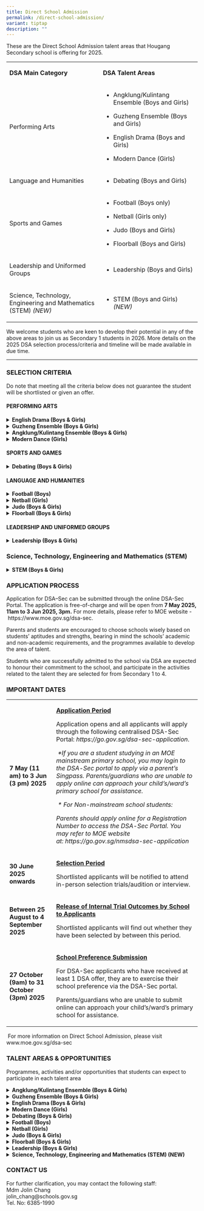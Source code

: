 ```yaml
---
title: Direct School Admission
permalink: /direct-school-admission/
variant: tiptap
description: ""
---
```

<p>These are the Direct School Admission talent areas that Hougang Secondary
school is offering for 2025. &nbsp;</p>
<table style="minWidth: 50px">
<colgroup>
<col>
<col>
</colgroup>
<tbody>
<tr>
<td rowspan="1" colspan="1">
<p><strong>DSA Main Category</strong>
</p>
</td>
<td rowspan="1" colspan="1">
<p><strong>DSA Talent Areas</strong>
</p>
</td>
</tr>
<tr>
<td rowspan="1" colspan="1">
<p>Performing Arts</p>
</td>
<td rowspan="1" colspan="1">
<ul data-tight="true" class="tight">
<li>
<p>Angklung/Kulintang Ensemble (Boys and Girls)</p>
</li>
<li>
<p>Guzheng Ensemble (Boys and Girls)</p>
</li>
<li>
<p>English Drama (Boys and Girls)</p>
</li>
<li>
<p>Modern Dance (Girls)</p>
</li>
</ul>
</td>
</tr>
<tr>
<td rowspan="1" colspan="1">
<p>Language and Humanities</p>
</td>
<td rowspan="1" colspan="1">
<ul data-tight="true" class="tight">
<li>
<p>Debating (Boys and Girls)</p>
</li>
</ul>
</td>
</tr>
<tr>
<td rowspan="1" colspan="1">
<p>Sports and Games</p>
</td>
<td rowspan="1" colspan="1">
<ul data-tight="true" class="tight">
<li>
<p>Football (Boys only)</p>
</li>
<li>
<p>Netball (Girls only)</p>
</li>
<li>
<p>Judo (Boys and Girls)</p>
</li>
<li>
<p>Floorball (Boys and Girls)</p>
</li>
</ul>
</td>
</tr>
<tr>
<td rowspan="1" colspan="1">
<p>Leadership and Uniformed Groups</p>
</td>
<td rowspan="1" colspan="1">
<ul data-tight="true" class="tight">
<li>
<p>Leadership (Boys and Girls)</p>
</li>
</ul>
</td>
</tr>
<tr>
<td rowspan="1" colspan="1">
<p>Science, Technology, Engineering and Mathematics (STEM)<em> (NEW)</em>
</p>
</td>
<td rowspan="1" colspan="1">
<ul data-tight="true" class="tight">
<li>
<p>STEM (Boys and Girls) <em>(NEW)</em>
</p>
</li>
</ul>
</td>
</tr>
</tbody>
</table>
<p>We welcome students who are keen to develop their potential in any of
the above areas to join us as Secondary 1 students in 2026.&nbsp;More details
on the 2025 DSA selection process/criteria and timeline will be made available
in due time.</p>
<hr>
<h3><strong>SELECTION CRITERIA</strong></h3>
<p>Do note that meeting all the criteria below does not guarantee the student
will be shortlisted or given an offer.</p>
<h4>PERFORMING ARTS</h4>
<div data-type="detailGroup" class="isomer-accordion isomer-accordion-white">
<details class="isomer-details">
<summary><strong>English Drama (Boys &amp; Girls)</strong>
</summary>
<div data-type="detailsContent" class="isomer-details-content">
<p>Criteria:</p>
<ul data-tight="true" class="tight">
<li>
<p>Has passion for the arts, and demonstrates interest in theatre productions</p>
</li>
<li>
<p>Participated in Singapore Youth Festival (SYF) Arts Presentations/other
international/national competitions, or school/public performances</p>
</li>
</ul>
</div>
</details>
<details class="isomer-details">
<summary><strong>Guzheng Ensemble (Boys &amp; Girls)</strong>
</summary>
<div data-type="detailsContent" class="isomer-details-content">
<p>Criteria:</p>
<ul data-tight="true" class="tight">
<li>
<p>Demonstrates passion for music</p>
</li>
<li>
<p>Possesses basic knowledge and competency in playing the Guzheng</p>
</li>
<li>
<p>Participated in Singapore Youth Festival (SYF) Arts Presentations/other
international/national competitions, or school/public performances</p>
</li>
</ul>
</div>
</details>
<details class="isomer-details">
<summary><strong>Angklung/Kulintang Ensemble (Boys &amp; Girls)</strong>
</summary>
<div data-type="detailsContent" class="isomer-details-content">
<p>Criteria:</p>
<ul data-tight="true" class="tight">
<li>
<p>Demonstrates passion for music</p>
</li>
<li>
<p>Possesses basic knowledge and competency in playing the Angklung/Kulintang
instruments</p>
</li>
<li>
<p>Participated in Singapore Youth Festival (SYF) Arts Presentations/other
international/national competitions, or school/public performances</p>
</li>
</ul>
</div>
</details>
<details class="isomer-details">
<summary><strong>Modern Dance (Girls)</strong>
</summary>
<div data-type="detailsContent" class="isomer-details-content">
<p>Criteria:</p>
<ul data-tight="true" class="tight">
<li>
<p>Demonstrates passion for dance</p>
</li>
<li>
<p>Possesses basic knowledge and competency in dance</p>
</li>
<li>
<p>Participated in Singapore Youth Festival (SYF) Arts Presentations/other
international/national competitions, or school/public performances</p>
</li>
</ul>
</div>
</details>
</div>
<h4>SPORTS AND GAMES</h4>
<div data-type="detailGroup" class="isomer-accordion-group isomer-accordion isomer-accordion-white">
<details class="isomer-details">
<summary><strong>Debating (Boys &amp; Girls)</strong>&nbsp;</summary>
<div data-type="detailsContent" class="isomer-details-content">
<p>Criteria:</p>
<ul data-tight="true" class="tight">
<li>
<p>Demonstrates passion for the arts</p>
</li>
<li>
<p>Possesses a good command of the English Language</p>
</li>
<li>
<p>Participated in public speaking/debates/oratorical competitions</p>
</li>
</ul>
</div>
</details>
</div>
<p></p>
<h4>LANGUAGE AND HUMANITIES</h4>
<div data-type="detailGroup" class="isomer-accordion isomer-accordion-white">
<details class="isomer-details">
<summary><strong>Football (Boys)</strong>
</summary>
<div data-type="detailsContent" class="isomer-details-content">
<p>Criteria:</p>
<ul data-tight="true" class="tight">
<li>
<p>Possesses sound technical knowledge and skills in Football</p>
</li>
<li>
<p>Preferably participated in National School Games (NSG)/other Football
competitions</p>
</li>
</ul>
</div>
</details>
<details class="isomer-details">
<summary><strong>Netball (Girls)</strong>
</summary>
<div data-type="detailsContent" class="isomer-details-content">
<p>Criteria:</p>
<ul data-tight="true" class="tight">
<li>
<p>Demonstrates interest in and possesses technical knowledge of Netball</p>
</li>
<li>
<p>Preferably participated in National School Games (NSG)/other Netball competitions</p>
</li>
</ul>
</div>
</details>
<details class="isomer-details">
<summary><strong>Judo (Boys &amp; Girls)</strong>
</summary>
<div data-type="detailsContent" class="isomer-details-content">
<p>Criteria:</p>
<ul data-tight="true" class="tight">
<li>
<p>Demonstrates interest in Martial Arts, technical knowledge of Judo is
preferred</p>
</li>
<li>
<p>Preferably participated in other Judo competitions</p>
</li>
</ul>
</div>
</details>
<details class="isomer-details">
<summary><strong>Floorball (Boys &amp; Girls)</strong>
</summary>
<div data-type="detailsContent" class="isomer-details-content">
<p>Criteria:</p>
<ul data-tight="true" class="tight">
<li>
<p>Demonstrates drive and desire to perform at one’s best</p>
</li>
<li>
<p>Possesses sound technical knowledge and skills in Floorball</p>
</li>
<li>
<p>Preferably participated in National School Games (NSG)/other Floorball
competitions</p>
</li>
</ul>
</div>
</details>
</div>
<p></p>
<h4>LEADERSHIP AND UNIFORMED GROUPS</h4>
<div data-type="detailGroup" class="isomer-accordion-group isomer-accordion isomer-accordion-white">
<details class="isomer-details">
<summary><strong>Leadership (Boys &amp; Girls)</strong>
</summary>
<div data-type="detailsContent" class="isomer-details-content">
<p>Criteria:</p>
<ul data-tight="true" class="tight">
<li>
<p>Demonstrates good role model behaviour anchored on sound values</p>
</li>
<li>
<p>Possesses leadership qualities and the ability to positively influence
their peers</p>
</li>
<li>
<p>Preferably has experience as an appointed student leader impacting change
amongst peers (e.g. Prefect, Class Monitor, CCA Leader, Peer Support Leader)</p>
</li>
</ul>
</div>
</details>
</div>
<h3>Science, Technology, Engineering and Mathematics (STEM)</h3>
<div data-type="detailGroup" class="isomer-accordion-group isomer-accordion isomer-accordion-white">
<details class="isomer-details">
<summary><strong>STEM (Boys &amp; Girls)</strong>
</summary>
<div data-type="detailsContent" class="isomer-details-content">
<p>Criteria:</p>
<ul data-tight="true" class="tight">
<li>
<p>Demonstrates strong interest in STEM subjects with sound understanding
of design thinking principles and/or Computing fundamentals, whilst displaying
curiosity and enthusiasm in exploring emerging technologies</p>
</li>
<li>
<p>Preferably exhibits innovative thinking, adaptive thinking, and leadership
potential through past experience in STEM projects, competitions, or activities</p>
</li>
<li>
<p>Shows commitment to community improvement through innovative products
with technological solutions, with the ability to inspire and mentor peers
in STEM-related initiatives</p>
</li>
</ul>
</div>
</details>
</div>
<h3>APPLICATION PROCESS</h3>
<p>Application for DSA–Sec can be submitted through the online DSA-Sec Portal.
The application is free-of-charge and will be open from <strong>7 May 2025, 11am to 3 Jun 2025, 3pm.</strong> For
more details, please refer to MOE website -&nbsp;<a rel="noopener noreferrer nofollow" target="_blank">https://www.moe.gov.sg/dsa-sec</a>.</p>
<p>Parents and students are encouraged to choose schools wisely based on
students’ aptitudes and strengths, bearing in mind the schools’ academic
and non-academic requirements, and the programmes available to develop
the area of talent.</p>
<p>Students who are successfully admitted to the school via DSA are expected
to honour their commitment to the school, and participate in the activities
related to the talent they are selected for from Secondary 1 to 4.</p>
<h3>IMPORTANT DATES</h3>
<table style="minWidth: 50px">
<colgroup>
<col>
<col>
</colgroup>
<tbody>
<tr>
<td rowspan="1" colspan="1">
<p><strong>7 May (11 am) to 3 Jun (3 pm) 2025</strong>
</p>
</td>
<td rowspan="1" colspan="1">
<p><strong><u>Application Period</u></strong>
</p>
<p>Application opens and all applicants will apply through the following
centralised DSA-Sec Portal:&nbsp;<em><a rel="noopener noreferrer nofollow" target="_blank">https://go.gov.sg/dsa-sec-application</a></em>.</p>
<p>&nbsp;<em>*If you are a student studying in an MOE mainstream primary school, you may login to the DSA</em>-<em>Sec portal to apply via a parent’s Singpass. Parents/guardians who are unable to apply online can approach your child’s/ward’s primary school for assistance.</em>
</p>
<p>&nbsp;<em>* For&nbsp;Non</em>-<em>mainstream school students:</em>
</p>
<p><em>Parents should apply online for a Registration Number to access the DSA</em>-<em>Sec Portal. You may refer to MOE website at:&nbsp;<a rel="noopener noreferrer nofollow" target="_blank">https://go.gov.sg/nmsdsa-sec-application</a></em>
</p>
</td>
</tr>
<tr>
<td rowspan="1" colspan="1">
<p><strong>30 June 2025 onwards</strong>
</p>
</td>
<td rowspan="1" colspan="1">
<p><strong><u>Selection Period</u></strong>
</p>
<p>Shortlisted applicants will be notified to attend in-person selection
trials/audition or interview.</p>
</td>
</tr>
<tr>
<td rowspan="1" colspan="1">
<p><strong>Between 25 August to 4 September 2025</strong>
</p>
</td>
<td rowspan="1" colspan="1">
<p><strong><u>Release of Internal Trial Outcomes by School to Applicants</u></strong>
</p>
<p>Shortlisted applicants will find out whether they have been selected by
between this period.</p>
</td>
</tr>
<tr>
<td rowspan="1" colspan="1">
<p><strong>27 October (9am) to 31 October (3pm) 2025</strong>
</p>
</td>
<td rowspan="1" colspan="1">
<p><strong><u>School Preference Submission</u></strong>
</p>
<p>For DSA-Sec applicants who have received at least 1 DSA offer, they are
to exercise their school preference via the DSA-Sec portal.</p>
<p>Parents/guardians who are unable to submit online can approach your child’s/ward’s
primary school for assistance.</p>
</td>
</tr>
</tbody>
</table>
<p>&nbsp;For more information on Direct School Admission, please visit&nbsp;
<a rel="noopener noreferrer nofollow" target="_blank">www.moe.gov.sg/dsa-sec</a>
</p>
<p></p>
<h3>TALENT AREAS &amp; OPPORTUNITIES</h3>
<p>Programmes, activities and/or opportunities that students can expect to
participate in each talent area</p>
<div data-type="detailGroup" class="isomer-accordion isomer-accordion-white">
<details class="isomer-details">
<summary><strong>Angklung/Kulintang Ensemble (Boys &amp; Girls)</strong>
</summary>
<div data-type="detailsContent" class="isomer-details-content">
<p>Students can look forward to enhancing their competency in playing the
Angklung and/or Kulintang instruments. As they progress with the CCA, Students
will have opportunities to take up mentoring roles to guide their peers.
In Secondary 2 and beyond, students may take up leadership roles, which
will allow them to guide fellow members to work together to achieve the
ensemble’s vision and mission. In addition, students will also be given
opportunities to perform for school and external concerts and take part
in the Singapore Youth Festival.</p>
</div>
</details>
<details class="isomer-details">
<summary><strong>Guzheng Ensemble (Boys &amp; Girls)</strong>
</summary>
<div data-type="detailsContent" class="isomer-details-content">
<p>Students can look forward to opportunities to enhance their level of competency
in playing the Guzheng and participate in the Singapore Youth Festival.
They may take up positions as one of the lead players as they progress
to Sec 2 and beyond. Students can also take the lead in projects (e.g.,
external performances and VIA projects), be groomed to take on EXCO positions.</p>
</div>
</details>
<details class="isomer-details">
<summary><strong>English Drama (Boys &amp; Girls)</strong>
</summary>
<div data-type="detailsContent" class="isomer-details-content">
<p>Students can look forward to developing skills for on-stage as well as
off-stage work. Apart from performing, they will be exposed to stage management
and crew work. They will also get to take part in performances for communities
outside school to grow their portfolio. More focused attention on actor
training and performance opportunities (e.g., Singapore Youth Festival,
school performance) will be given to the students so that they can hone
their skills as a performer.</p>
</div>
</details>
<details class="isomer-details">
<summary><strong>Modern Dance (Girls)</strong>
</summary>
<div data-type="detailsContent" class="isomer-details-content">
<p>Students can look forward to enhancing their competency in contemporary
dance techniques and participating in the Singapore Youth Festival. They
will also get to take part in various school and external performances
to build up their stage confidence. They will also get to watch contemporary
dance performances to learn from professional dancers from recognised local
dance academies. Opportunities for leadership positions will be provided
to students and they will then get the chance to plan CCA activities and
mentor peers.</p>
</div>
</details>
<details class="isomer-details">
<summary><strong>Debating (Boys &amp; Girls)</strong>
</summary>
<div data-type="detailsContent" class="isomer-details-content">
<p>Students can look forward to training sessions on voice projection and
building up stage presence, as well as taking part in identified national
competitions. These national debate competitions give opportunities to
students to hone their debating skills.</p>
</div>
</details>
<details class="isomer-details">
<summary><strong>Football (Boys)</strong>
</summary>
<div data-type="detailsContent" class="isomer-details-content">
<p>Students can look forward to opportunities such as conditioning of skills,
participation in National School Games and other competitions. To further
hone the skills of these students, they will also be given position-specific
coaching (e.g., goalkeeper, strikers) from specialist coaches. In addition,
students can look forward to Futsal-specific training and competitions
too. Opportunities are available for students to serve in various leadership
capacities.</p>
</div>
</details>
<details class="isomer-details">
<summary><strong>Netball (Girls)</strong>
</summary>
<div data-type="detailsContent" class="isomer-details-content">
<p>Students can look forward to cultivating a deeper understanding and appreciation
of Netball and sports safety. Their ball skills will be honed, and they
can participate in strategic play through training as well as game experience
at both friendly and competitive levels. In addition to fostering strong
friendships and developing good sportsmanship and teamwork, there will
also be opportunities available for students to serve in various leadership
roles.</p>
</div>
</details>
<details class="isomer-details">
<summary><strong>Judo (Boys &amp; Girls)</strong>
</summary>
<div data-type="detailsContent" class="isomer-details-content">
<p>Students can look forward to undergoing more targeted training to fine-tune
their techniques and strengthen their physical condition. In addition,
they will undergo training in basic Sports Psychology and Nutrition to
help bring their performance to the next level. They will be exposed to
higher-level competitions and combined training with other established
Judo schools. Opportunities will also be available for students to serve
in various leadership capacities.</p>
</div>
</details>
<details class="isomer-details">
<summary><strong>Floorball (Boys &amp; Girls)</strong>
</summary>
<div data-type="detailsContent" class="isomer-details-content">
<p>Students can look forward to an exciting array of experiences and opportunities
for growth in our Floorball CCA. They can anticipate engaging in a dynamic
team sport that fosters camaraderie and teamwork. Through regular training
sessions, friendly matches, CCA-VIA, Sports Education Programme, external
competitions, students are given ample opportunities to develop their physical
fitness, floorball specific skills and leadership qualities.</p>
</div>
</details>
<details class="isomer-details">
<summary><strong>Leadership (Boys &amp; Girls)</strong>
</summary>
<div data-type="detailsContent" class="isomer-details-content">
<p>Students can look forward to a variety of leadership opportunities to
exercise self-leadership and team leadership. All students will undergo
the Community Youth Leadership modules which are a key component of the
school’s Learning for Life Programme (LLP). Students will also be given
opportunities to exercise team leadership in their class committees, CCAs,
VIA, as well as opportunities to impact positive change at a broader level
as a Student Councillor or Peer Support Leader. Students will also participate
in customised leadership training programmes to hone their leadership skills
and competencies based on the Leadership Challenge Model.</p>
</div>
</details>
<details class="isomer-details">
<summary><strong>Science, Technology, Engineering and Mathematics (STEM) (NEW)</strong>
</summary>
<div data-type="detailsContent" class="isomer-details-content">
<p>Selected students will serve as STEM Leaders, taking on key roles in promoting
STEM excellence across the school community. As STEM Leaders, they will
champion innovative STEM initiatives in their classes and school-wide,
fostering a culture of scientific exploration and discovery among their
peers. These students will gain priority access to the InnoLab's equipment
to prototype and bring their innovative ideas to life, as well as participate
in nationwide STEM competitions, helping them develop strong critical thinking
and problem-solving skills. Through engagement in external partnerships
and programmes, they will enhance their STEM capabilities and broaden their
exposure to real-world applications. Through these experiences, STEM Leaders
will develop into confident innovators capable of driving positive change
in their school community and beyond.</p>
<p></p>
</div>
</details>
</div>
<h3>CONTACT US</h3>
<p>For further clarification, you may contact the following staff:
<br>Mdm Jolin <a rel="noopener noreferrer nofollow" target="_blank">Chang<br>jolin_chang@schools.gov.sg</a> 
<br>Tel. No: 6385-1990</p>
<p></p>